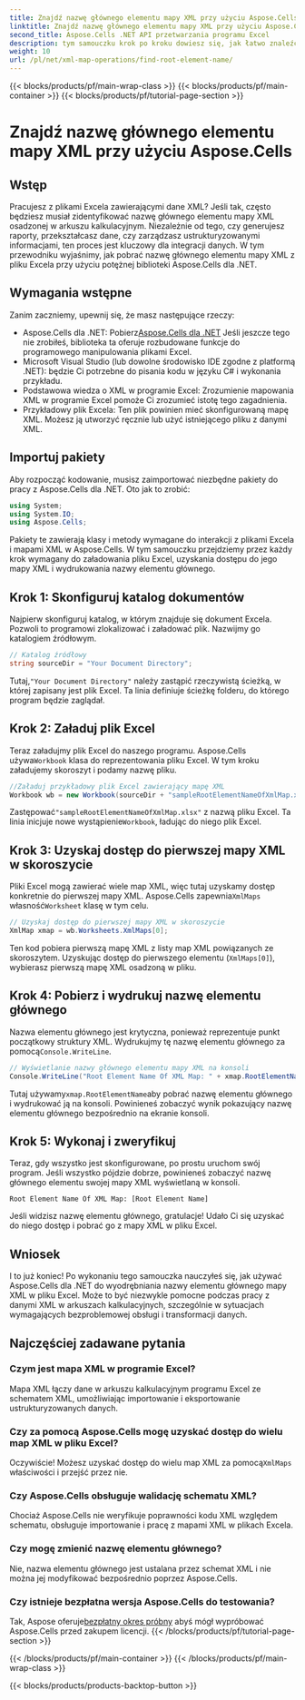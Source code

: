 ```yaml
---
title: Znajdź nazwę głównego elementu mapy XML przy użyciu Aspose.Cells
linktitle: Znajdź nazwę głównego elementu mapy XML przy użyciu Aspose.Cells
second_title: Aspose.Cells .NET API przetwarzania programu Excel
description: tym samouczku krok po kroku dowiesz się, jak łatwo znaleźć i wyświetlić nazwę głównego elementu mapy XML w programie Excel przy użyciu Aspose.Cells dla platformy .NET.
weight: 10
url: /pl/net/xml-map-operations/find-root-element-name/
---
```


{{< blocks/products/pf/main-wrap-class >}}
{{< blocks/products/pf/main-container >}}
{{< blocks/products/pf/tutorial-page-section >}}

# Znajdź nazwę głównego elementu mapy XML przy użyciu Aspose.Cells

## Wstęp
Pracujesz z plikami Excela zawierającymi dane XML? Jeśli tak, często będziesz musiał zidentyfikować nazwę głównego elementu mapy XML osadzonej w arkuszu kalkulacyjnym. Niezależnie od tego, czy generujesz raporty, przekształcasz dane, czy zarządzasz ustrukturyzowanymi informacjami, ten proces jest kluczowy dla integracji danych. W tym przewodniku wyjaśnimy, jak pobrać nazwę głównego elementu mapy XML z pliku Excela przy użyciu potężnej biblioteki Aspose.Cells dla .NET.
## Wymagania wstępne
Zanim zaczniemy, upewnij się, że masz następujące rzeczy:
-  Aspose.Cells dla .NET: Pobierz[Aspose.Cells dla .NET](https://releases.aspose.com/cells/net/) Jeśli jeszcze tego nie zrobiłeś, biblioteka ta oferuje rozbudowane funkcje do programowego manipulowania plikami Excel.
- Microsoft Visual Studio (lub dowolne środowisko IDE zgodne z platformą .NET): będzie Ci potrzebne do pisania kodu w języku C# i wykonania przykładu.
- Podstawowa wiedza o XML w programie Excel: Zrozumienie mapowania XML w programie Excel pomoże Ci zrozumieć istotę tego zagadnienia.
- Przykładowy plik Excela: Ten plik powinien mieć skonfigurowaną mapę XML. Możesz ją utworzyć ręcznie lub użyć istniejącego pliku z danymi XML.
## Importuj pakiety
Aby rozpocząć kodowanie, musisz zaimportować niezbędne pakiety do pracy z Aspose.Cells dla .NET. Oto jak to zrobić:
```csharp
using System;
using System.IO;
using Aspose.Cells;
```
Pakiety te zawierają klasy i metody wymagane do interakcji z plikami Excela i mapami XML w Aspose.Cells.
W tym samouczku przejdziemy przez każdy krok wymagany do załadowania pliku Excel, uzyskania dostępu do jego mapy XML i wydrukowania nazwy elementu głównego.
## Krok 1: Skonfiguruj katalog dokumentów
Najpierw skonfiguruj katalog, w którym znajduje się dokument Excela. Pozwoli to programowi zlokalizować i załadować plik. Nazwijmy go katalogiem źródłowym.
```csharp
// Katalog źródłowy
string sourceDir = "Your Document Directory";
```
 Tutaj,`"Your Document Directory"` należy zastąpić rzeczywistą ścieżką, w której zapisany jest plik Excel. Ta linia definiuje ścieżkę folderu, do którego program będzie zaglądał.
## Krok 2: Załaduj plik Excel
 Teraz załadujmy plik Excel do naszego programu. Aspose.Cells używa`Workbook` klasa do reprezentowania pliku Excel. W tym kroku załadujemy skoroszyt i podamy nazwę pliku.
```csharp
//Załaduj przykładowy plik Excel zawierający mapę XML
Workbook wb = new Workbook(sourceDir + "sampleRootElementNameOfXmlMap.xlsx");
```
 Zastępować`"sampleRootElementNameOfXmlMap.xlsx"` z nazwą pliku Excel. Ta linia inicjuje nowe wystąpienie`Workbook`, ładując do niego plik Excel. 
## Krok 3: Uzyskaj dostęp do pierwszej mapy XML w skoroszycie
 Pliki Excel mogą zawierać wiele map XML, więc tutaj uzyskamy dostęp konkretnie do pierwszej mapy XML. Aspose.Cells zapewnia`XmlMaps` własność`Worksheet` klasę w tym celu.
```csharp
// Uzyskaj dostęp do pierwszej mapy XML w skoroszycie
XmlMap xmap = wb.Worksheets.XmlMaps[0];
```
Ten kod pobiera pierwszą mapę XML z listy map XML powiązanych ze skoroszytem. Uzyskując dostęp do pierwszego elementu (`XmlMaps[0]`), wybierasz pierwszą mapę XML osadzoną w pliku.
## Krok 4: Pobierz i wydrukuj nazwę elementu głównego
 Nazwa elementu głównego jest krytyczna, ponieważ reprezentuje punkt początkowy struktury XML. Wydrukujmy tę nazwę elementu głównego za pomocą`Console.WriteLine`.
```csharp
// Wyświetlanie nazwy głównego elementu mapy XML na konsoli
Console.WriteLine("Root Element Name Of XML Map: " + xmap.RootElementName);
```
 Tutaj używamy`xmap.RootElementName`aby pobrać nazwę elementu głównego i wydrukować ją na konsoli. Powinieneś zobaczyć wynik pokazujący nazwę elementu głównego bezpośrednio na ekranie konsoli.
## Krok 5: Wykonaj i zweryfikuj
Teraz, gdy wszystko jest skonfigurowane, po prostu uruchom swój program. Jeśli wszystko pójdzie dobrze, powinieneś zobaczyć nazwę głównego elementu swojej mapy XML wyświetlaną w konsoli.
```plaintext
Root Element Name Of XML Map: [Root Element Name]
```
Jeśli widzisz nazwę elementu głównego, gratulacje! Udało Ci się uzyskać do niego dostęp i pobrać go z mapy XML w pliku Excel.
## Wniosek
I to już koniec! Po wykonaniu tego samouczka nauczyłeś się, jak używać Aspose.Cells dla .NET do wyodrębniania nazwy elementu głównego mapy XML w pliku Excel. Może to być niezwykle pomocne podczas pracy z danymi XML w arkuszach kalkulacyjnych, szczególnie w sytuacjach wymagających bezproblemowej obsługi i transformacji danych.
## Najczęściej zadawane pytania
### Czym jest mapa XML w programie Excel?
Mapa XML łączy dane w arkuszu kalkulacyjnym programu Excel ze schematem XML, umożliwiając importowanie i eksportowanie ustrukturyzowanych danych.
### Czy za pomocą Aspose.Cells mogę uzyskać dostęp do wielu map XML w pliku Excel?
 Oczywiście! Możesz uzyskać dostęp do wielu map XML za pomocą`XmlMaps` właściwości i przejść przez nie.
### Czy Aspose.Cells obsługuje walidację schematu XML?
Chociaż Aspose.Cells nie weryfikuje poprawności kodu XML względem schematu, obsługuje importowanie i pracę z mapami XML w plikach Excela.
### Czy mogę zmienić nazwę elementu głównego?
Nie, nazwa elementu głównego jest ustalana przez schemat XML i nie można jej modyfikować bezpośrednio poprzez Aspose.Cells.
### Czy istnieje bezpłatna wersja Aspose.Cells do testowania?
 Tak, Aspose oferuje[bezpłatny okres próbny](https://releases.aspose.com/) abyś mógł wypróbować Aspose.Cells przed zakupem licencji.
{{< /blocks/products/pf/tutorial-page-section >}}

{{< /blocks/products/pf/main-container >}}
{{< /blocks/products/pf/main-wrap-class >}}

{{< blocks/products/products-backtop-button >}}
